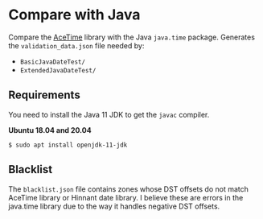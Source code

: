 # Compare with Java

Compare the [AceTime](https://github.com/bxparks/AceTime) library with the Java
`java.time` package.
Generates the `validation_data.json` file needed by:

* `BasicJavaDateTest/`
* `ExtendedJavaDateTest/`

## Requirements

You need to install the Java 11 JDK to get the `javac` compiler.

**Ubuntu 18.04 and 20.04**

```
$ sudo apt install openjdk-11-jdk
```

## Blacklist

The `blacklist.json` file contains zones whose DST offsets do not match AceTime
library or Hinnant date library. I believe these are errors in the java.time
library due to the way it handles negative DST offsets.
